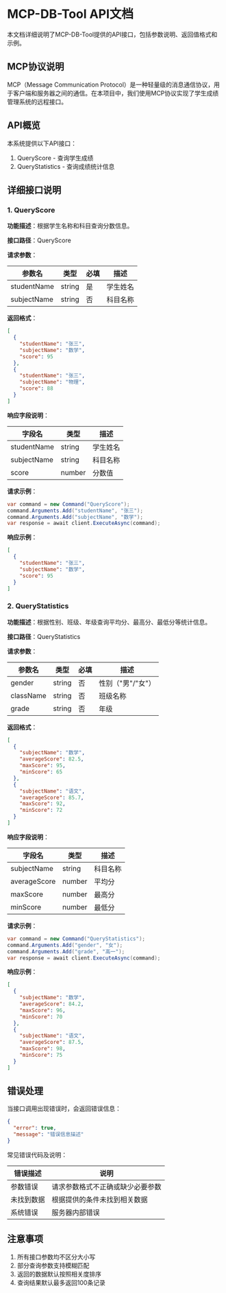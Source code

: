 # MCP-DB-Tool API文档

本文档详细说明了MCP-DB-Tool提供的API接口，包括参数说明、返回值格式和示例。

## MCP协议说明

MCP（Message Communication Protocol）是一种轻量级的消息通信协议，用于客户端和服务器之间的通信。在本项目中，我们使用MCP协议实现了学生成绩管理系统的远程接口。

## API概览

本系统提供以下API接口：

1. QueryScore - 查询学生成绩
2. QueryStatistics - 查询成绩统计信息

## 详细接口说明

### 1. QueryScore

**功能描述**：根据学生名称和科目查询分数信息。

**接口路径**：QueryScore

**请求参数**：

| 参数名 | 类型 | 必填 | 描述 |
| ------ | ---- | ---- | ---- |
| studentName | string | 是 | 学生姓名 |
| subjectName | string | 否 | 科目名称 |

**返回格式**：

```json
[
  {
    "studentName": "张三",
    "subjectName": "数学",
    "score": 95
  },
  {
    "studentName": "张三",
    "subjectName": "物理",
    "score": 88
  }
]
```

**响应字段说明**：

| 字段名 | 类型 | 描述 |
| ------ | ---- | ---- |
| studentName | string | 学生姓名 |
| subjectName | string | 科目名称 |
| score | number | 分数值 |

**请求示例**：

```csharp
var command = new Command("QueryScore");
command.Arguments.Add("studentName", "张三");
command.Arguments.Add("subjectName", "数学");
var response = await client.ExecuteAsync(command);
```

**响应示例**：

```json
[
  {
    "studentName": "张三",
    "subjectName": "数学",
    "score": 95
  }
]
```

### 2. QueryStatistics

**功能描述**：根据性别、班级、年级查询平均分、最高分、最低分等统计信息。

**接口路径**：QueryStatistics

**请求参数**：

| 参数名 | 类型 | 必填 | 描述 |
| ------ | ---- | ---- | ---- |
| gender | string | 否 | 性别（"男"/"女"） |
| className | string | 否 | 班级名称 |
| grade | string | 否 | 年级 |

**返回格式**：

```json
[
  {
    "subjectName": "数学",
    "averageScore": 82.5,
    "maxScore": 95,
    "minScore": 65
  },
  {
    "subjectName": "语文",
    "averageScore": 85.7,
    "maxScore": 92,
    "minScore": 72
  }
]
```

**响应字段说明**：

| 字段名 | 类型 | 描述 |
| ------ | ---- | ---- |
| subjectName | string | 科目名称 |
| averageScore | number | 平均分 |
| maxScore | number | 最高分 |
| minScore | number | 最低分 |

**请求示例**：

```csharp
var command = new Command("QueryStatistics");
command.Arguments.Add("gender", "女");
command.Arguments.Add("grade", "高一");
var response = await client.ExecuteAsync(command);
```

**响应示例**：

```json
[
  {
    "subjectName": "数学",
    "averageScore": 84.2,
    "maxScore": 96,
    "minScore": 70
  },
  {
    "subjectName": "语文",
    "averageScore": 87.5,
    "maxScore": 98,
    "minScore": 75
  }
]
```

## 错误处理

当接口调用出现错误时，会返回错误信息：

```json
{
  "error": true,
  "message": "错误信息描述"
}
```

常见错误代码及说明：

| 错误描述 | 说明 |
| -------- | ---- |
| 参数错误 | 请求参数格式不正确或缺少必要参数 |
| 未找到数据 | 根据提供的条件未找到相关数据 |
| 系统错误 | 服务器内部错误 |

## 注意事项

1. 所有接口参数均不区分大小写
2. 部分查询参数支持模糊匹配
3. 返回的数据默认按照相关度排序
4. 查询结果默认最多返回100条记录 